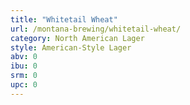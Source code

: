 ```yaml
---
title: "Whitetail Wheat"
url: /montana-brewing/whitetail-wheat/
category: North American Lager
style: American-Style Lager
abv: 0
ibu: 0
srm: 0
upc: 0
---
```


